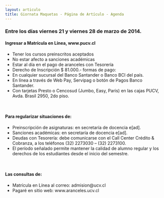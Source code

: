 ```yaml
---
layout: articulo
title: Giornata Maquetas - Página de Artículo - Agenda
---
```


<div class='col-lg-10 col-lg-offset-6 col-md-11 col-md-offset-4 col-sm-18 col-sm-offset-3 col-xs-20 col-xs-offset-2 margen-inferior'>
  <h3>Entre los días viernes 21 y viernes 28 de marzo de 2014.</h3>

  <h4>Ingresar a Matrícula en Línea, www.pucv.cl</h4>
  <ul>
    <li>Tener los cursos preinscritos aceptados</li>
    <li> No estar afecto a sanciones académicas</li>
    <li> Estar al día en el pago de aranceles con Tesorería</li>
    <li> Derecho de Inscripción $ 81.000.-  formas de pago:</li>
    <li> En cualquier sucursal del Banco Santander o Banco BCI del país.</li>
    <li> En línea a través de Web Pay, Servipag o botón de Pagos Banco Santander.</li>
    <li> Con tarjetas Presto o Cencosud (Jumbo, Easy, Paris) en las cajas PUCV, Avda. Brasil 2950, 2do piso.</li>
  </ul>
  <br>

  <h4>Para regularizar situaciones de:</h4>
  <ul>
    <li>Preinscripción de asignaturas: en secretaría de docencia e[ad].</li>
    <li>Sanciones académicas: en secretaría de docencia e[ad].</li>
    <li>Deudas con Tesorería: debe comunicarse con el Call Center Crédito & Cobranza, a los teléfonos (32) 2273030 – (32) 2273100.</li>
    <li>El período señalado permite mantener la calidad de alumno regular y los derechos de los estudiantes desde el inicio del semestre.</li>
  </ul>
  <br>
  <h4>Las consultas de:</h4>
  <ul>
    <li>Matrícula en Línea al correo: admision@ucv.cl</li>
    <li>Pagaré en sitio web: www.aranceles.ucv.cl</li>
  </ul>
</div> <!-- fin col contenido --> 
